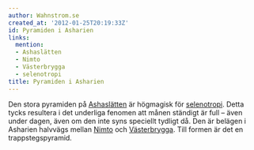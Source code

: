 ```yaml
---
author: Wahnstrom.se
created_at: '2012-01-25T20:19:33Z'
id: Pyramiden i Asharien
links:
  mention:
  - Ashaslätten
  - Nimto
  - Västerbrygga
  - selenotropi
title: Pyramiden i Asharien
---
```


Den stora pyramiden på [Ashaslätten] är högmagisk för [selenotropi]. Detta tycks resultera i det
underliga fenomen att månen ständigt är full – även under dagen, även om den inte syns speciellt
tydligt då. Den är belägen i Asharien halvvägs mellan [Nimto] och [Västerbrygga]. Till formen är det
en trappstegspyramid.

  [Ashaslätten]: Ashaslätten
  [selenotropi]: selenotropi
  [Nimto]: Nimto
  [Västerbrygga]: Västerbrygga